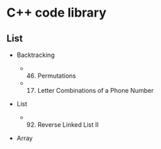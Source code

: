 # C++ code library

## List
+ Backtracking

	- 46. Permutations
	- 17. Letter Combinations of a Phone Number
	
+ List
	
	- 92. Reverse Linked List II

+ Array
	
